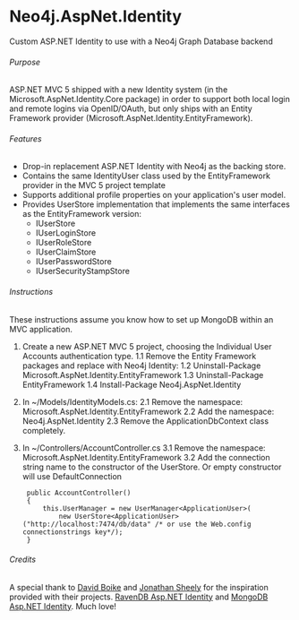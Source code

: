 Neo4j.AspNet.Identity
=====================

Custom ASP.NET Identity to use with a Neo4j Graph Database backend

###### Purpose

ASP.NET MVC 5 shipped with a new Identity system (in the Microsoft.AspNet.Identity.Core package) in order to support both local login and remote logins via OpenID/OAuth, but only ships with an Entity Framework provider (Microsoft.AspNet.Identity.EntityFramework).

###### Features

- Drop-in replacement ASP.NET Identity with Neo4j as the backing store.
- Contains the same IdentityUser class used by the EntityFramework provider in the MVC 5 project template
- Supports additional profile properties on your application's user model.
- Provides UserStore implementation that implements the same interfaces as the EntityFramework version:
  - IUserStore
  - IUserLoginStore
  - IUserRoleStore
  - IUserClaimStore
  - IUserPasswordStore
  - IUserSecurityStampStore
 

###### Instructions

These instructions assume you know how to set up MongoDB within an MVC application.

1. Create a new ASP.NET MVC 5 project, choosing the Individual User Accounts authentication type.
  1.1 Remove the Entity Framework packages and replace with Neo4j Identity:
  1.2 Uninstall-Package Microsoft.AspNet.Identity.EntityFramework
  1.3 Uninstall-Package EntityFramework
  1.4 Install-Package Neo4j.AspNet.Identity

2. In ~/Models/IdentityModels.cs:
  2.1 Remove the namespace: Microsoft.AspNet.Identity.EntityFramework
  2.2 Add the namespace: Neo4j.AspNet.Identity
  2.3 Remove the ApplicationDbContext class completely.
3. In ~/Controllers/AccountController.cs
  3.1 Remove the namespace: Microsoft.AspNet.Identity.EntityFramework
  3.2 Add the connection string name to the constructor of the UserStore. Or empty constructor will use DefaultConnection

        public AccountController()
        {
            this.UserManager = new UserManager<ApplicationUser>(
                new UserStore<ApplicationUser>("http://localhost:7474/db/data" /* or use the Web.config connectionstrings key*/);
        }
        
###### Credits

A special thank to [David Boike](https://github.com/DavidBoike) and [Jonathan Sheely](https://github.com/jsheely) for the inspiration provided with their projects. [RavenDB Asp.NET Identity](https://github.com/ILMServices/RavenDB.AspNet.Identity.) and [MongoDB Asp.NET Identity](https://github.com/InspectorIT/MongoDB.AspNet.Identity). Much love!

